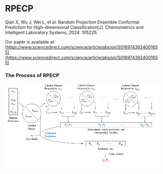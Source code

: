 # RPECP
Qian X, Wu J, Wei L, et al. Random Projection Ensemble Conformal Prediction for High-dimensional Classification[J]. Chemometrics and Intelligent Laboratory Systems, 2024: 105225.

Our paper is available at: [https://www.sciencedirect.com/science/article/abs/pii/S0169743924001655](https://www.sciencedirect.com/science/article/abs/pii/S0169743924001655)

### The Process of RPECP

![RPECP](RPECP.png)